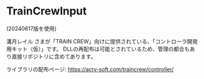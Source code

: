 # TrainCrewInput

(20240617版を使用)

溝月レイル さまが「TRAIN CREW」向けに提供されている、「コントローラ開発用キット（仮）」です。
DLLの再配布は可能とされているため、管理の都合もあり直接リポジトリに含めてあります。

ライブラリの配布ページ: https://acty-soft.com/traincrew/controller/
